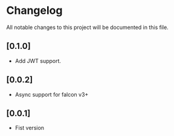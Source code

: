 # Changelog
All notable changes to this project will be documented in this file.

## [0.1.0]
- Add JWT support.

## [0.0.2]
- Async support for falcon v3+

## [0.0.1]
- Fist version